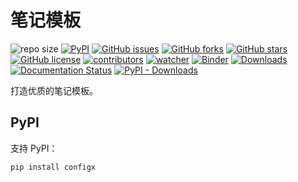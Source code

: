 # 笔记模板

![repo size](https://img.shields.io/github/repo-size/xinetzone/configx.svg)
[![PyPI][pypi-badge]][pypi-link]
[![GitHub issues][issue-badge]][issue-link]
[![GitHub forks][fork-badge]][fork-link]
[![GitHub stars][star-badge]][star-link]
[![GitHub license][license-badge]][license-link]
[![contributors][contributor-badge]][contributor-link]
[![watcher][watcher-badge]][watcher-link]
[![Binder][binder-badge]][binder-link]
[![Downloads][download-badge]][download-link]
[![Documentation Status][status-badge]][status-link]
[![PyPI - Downloads][install-badge]][install-link]

打造优质的笔记模板。

[pypi-badge]: https://img.shields.io/pypi/v/configx.svg
[pypi-link]: https://pypi.org/project/configx/
[issue-badge]: https://img.shields.io/github/issues/xinetzone/configx
[issue-link]: https://github.com/xinetzone/configx/issues
[fork-badge]: https://img.shields.io/github/forks/xinetzone/configx
[fork-link]: https://github.com/xinetzone/configx/network
[star-badge]: https://img.shields.io/github/stars/xinetzone/configx
[star-link]: https://github.com/xinetzone/configx/stargazers
[license-badge]: https://img.shields.io/github/license/xinetzone/configx
[license-link]: https://github.com/xinetzone/configx/LICENSE
[contributor-badge]: https://img.shields.io/github/contributors/xinetzone/configx
[contributor-link]: https://github.com/xinetzone/configx/contributors
[watcher-badge]: https://img.shields.io/github/watchers/xinetzone/configx
[watcher-link]: https://github.com/xinetzone/configx/watchers
[binder-badge]: https://mybinder.org/badge_logo.svg
[binder-link]: https://mybinder.org/v2/gh/xinetzone/configx/main
[install-badge]: https://img.shields.io/pypi/dw/configx?label=pypi%20installs
[install-link]: https://pypistats.org/packages/configx
[status-badge]: https://readthedocs.org/projects/configx/badge/?version=latest
[status-link]: https://configx.readthedocs.io/zh/latest/?badge=latest
[download-badge]: https://pepy.tech/badge/configx
[download-link]: https://pepy.tech/project/configx

## PyPI

支持 PyPI：

```sh
pip install configx
```

